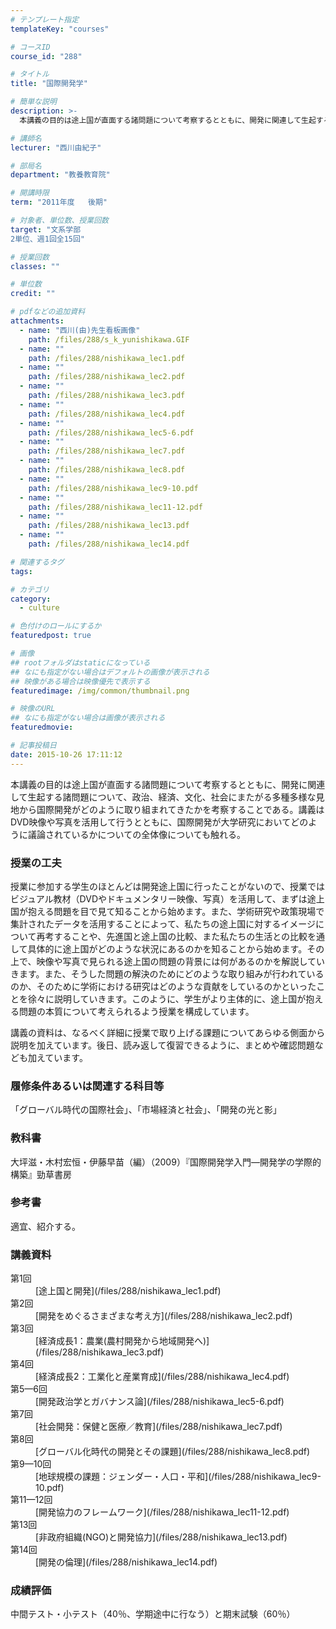 ```yaml
---
# テンプレート指定
templateKey: "courses"

# コースID
course_id: "288"

# タイトル
title: "国際開発学"

# 簡単な説明
description: >-
  本講義の目的は途上国が直面する諸問題について考察するとともに、開発に関連して生起する諸問題について、政治、経済、文化、社会にまたがる多種多様な見地から国際開発がどのように取り組まれてきたかを考察するこ...

# 講師名
lecturer: "西川由紀子"

# 部局名
department: "教養教育院"

# 開講時限
term: "2011年度	後期"

# 対象者、単位数、授業回数
target: "文系学部
2単位、週1回全15回"

# 授業回数
classes: ""

# 単位数
credit: ""

# pdfなどの追加資料
attachments: 
  - name: "西川(由)先生看板画像" 
    path: /files/288/s_k_yunishikawa.GIF
  - name: "" 
    path: /files/288/nishikawa_lec1.pdf
  - name: "" 
    path: /files/288/nishikawa_lec2.pdf
  - name: "" 
    path: /files/288/nishikawa_lec3.pdf
  - name: "" 
    path: /files/288/nishikawa_lec4.pdf
  - name: "" 
    path: /files/288/nishikawa_lec5-6.pdf
  - name: "" 
    path: /files/288/nishikawa_lec7.pdf
  - name: "" 
    path: /files/288/nishikawa_lec8.pdf
  - name: "" 
    path: /files/288/nishikawa_lec9-10.pdf
  - name: "" 
    path: /files/288/nishikawa_lec11-12.pdf
  - name: "" 
    path: /files/288/nishikawa_lec13.pdf
  - name: "" 
    path: /files/288/nishikawa_lec14.pdf

# 関連するタグ
tags:

# カテゴリ
category:
  - culture

# 色付けのロールにするか
featuredpost: true

# 画像
## rootフォルダはstaticになっている
## なにも指定がない場合はデフォルトの画像が表示される
## 映像がある場合は映像優先で表示する
featuredimage: /img/common/thumbnail.png

# 映像のURL
## なにも指定がない場合は画像が表示される
featuredmovie: 

# 記事投稿日
date: 2015-10-26 17:11:12
---
```


本講義の目的は途上国が直面する諸問題について考察するとともに、開発に関連して生起する諸問題について、政治、経済、文化、社会にまたがる多種多様な見地から国際開発がどのように取り組まれてきたかを考察することである。講義はDVD映像や写真を活用して行うとともに、国際開発が大学研究においてどのように議論されているかについての全体像についても触れる。


### 授業の工夫

授業に参加する学生のほとんどは開発途上国に行ったことがないので、授業ではビジュアル教材（DVDやドキュメンタリー映像、写真）を活用して、まずは途上国が抱える問題を目で見て知ることから始めます。また、学術研究や政策現場で集計されたデータを活用することによって、私たちの途上国に対するイメージについて再考することや、先進国と途上国の比較、また私たちの生活との比較を通して具体的に途上国がどのような状況にあるのかを知ることから始めます。その上で、映像や写真で見られる途上国の問題の背景には何があるのかを解説していきます。また、そうした問題の解決のためにどのような取り組みが行われているのか、そのために学術における研究はどのような貢献をしているのかといったことを徐々に説明していきます。このように、学生がより主体的に、途上国が抱える問題の本質について考えられるよう授業を構成しています。

講義の資料は、なるべく詳細に授業で取り上げる課題についてあらゆる側面から説明を加えています。後日、読み返して復習できるように、まとめや確認問題なども加えています。





### 履修条件あるいは関連する科目等

「グローバル時代の国際社会」、「市場経済と社会」、「開発の光と影」

### 教科書

大坪滋・木村宏恒・伊藤早苗（編）（2009）『国際開発学入門—開発学の学際的構築』勁草書房

### 参考書

適宜、紹介する。





### 講義資料

<dl>
<dt>
第1回
</dt>

<dd>
[途上国と開発](/files/288/nishikawa_lec1.pdf) 
</dd>

<dt>
第2回
</dt>

<dd>
[開発をめぐるさまざまな考え方](/files/288/nishikawa_lec2.pdf) 
</dd>

<dt>
第3回
</dt>

<dd>
[経済成長1：農業(農村開発から地域開発へ)](/files/288/nishikawa_lec3.pdf) 
</dd>

<dt>
第4回
</dt>

<dd>
[経済成長2：工業化と産業育成](/files/288/nishikawa_lec4.pdf) 
</dd>

<dt>
第5&mdash;6回
</dt>

<dd>
[開発政治学とガバナンス論](/files/288/nishikawa_lec5-6.pdf) 
</dd>

<dt>
第7回
</dt>

<dd>
[社会開発：保健と医療／教育](/files/288/nishikawa_lec7.pdf) 
</dd>

<dt>
第8回
</dt>

<dd>
[グローバル化時代の開発とその課題](/files/288/nishikawa_lec8.pdf) 
</dd>

<dt>
第9&mdash;10回
</dt>

<dd>
[地球規模の課題：ジェンダー・人口・平和](/files/288/nishikawa_lec9-10.pdf) 
</dd>

<dt>
第11&mdash;12回
</dt>

<dd>
[開発協力のフレームワーク](/files/288/nishikawa_lec11-12.pdf) 
</dd>

<dt>
第13回
</dt>

<dd>
[非政府組織(NGO)と開発協力](/files/288/nishikawa_lec13.pdf) 
</dd>

<dt>
第14回
</dt>

<dd>
[開発の倫理](/files/288/nishikawa_lec14.pdf) 
</dd>
</dl>





### 成績評価

中間テスト・小テスト（40％、学期途中に行なう）と期末試験（60％）


